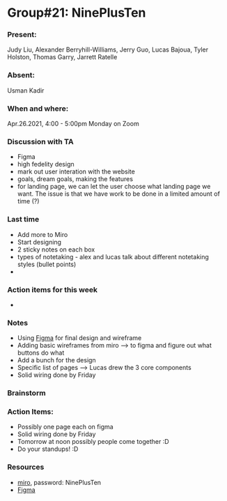 # Group#21: NinePlusTen

### Present:

Judy Liu, Alexander Berryhill-Williams, Jerry Guo, Lucas Bajoua, Tyler Holston, Thomas Garry, Jarrett Ratelle

### Absent:

Usman Kadir

### When and where:

Apr.26.2021, 4:00 - 5:00pm Monday on Zoom

### Discussion with TA

- Figma
- high fedelity design
- mark out user interation with the website
- goals, dream goals, making the features
- for landing page, we can let the user choose what landing page we want. The issue is that we have work to be done in a limited amount of time (?)

### Last time

- Add more to Miro
- Start designing
- 2 sticky notes on each box
- types of notetaking - alex and lucas talk about different notetaking styles (bullet points)
-

### Action items for this week

-

### Notes

- Using [Figma](https://www.figma.com/file/ozPYo9xDLUzF46TTTyFECs/NinePlusTen?node-id=0%3A1) for final design and wireframe
- Adding basic wireframes from miro --> to figma and figure out what buttons do what
- Add a bunch for the design
- Specific list of pages --> Lucas drew the 3 core components
- Solid wiring done by Friday

### Brainstorm

### Action Items:

- Possibly one page each on figma
- Solid wiring done by Friday
- Tomorrow at noon possibly people come together :D
- Do your standups! :D

### Resources

- [miro](https://miro.com/app/board/o9J_lJdxiAU=/), password: NinePlusTen
- [Figma](https://www.figma.com/file/ozPYo9xDLUzF46TTTyFECs/NinePlusTen?node-id=0%3A1)
